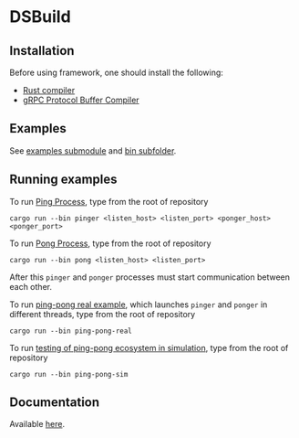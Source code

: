 # DSBuild

## Installation
Before using framework, one should install the following:
  - [Rust compiler](https://www.rust-lang.org/tools/install)
  - [gRPC Protocol Buffer Compiler](https://grpc.io/docs/protoc-installation/)

## Examples
See [examples submodule](https://egnees.github.io/dsbuild/docs/dsbuild/examples/index.html) and [bin subfolder](https://github.com/egnees/dsbuild/tree/master/bin).

## Running examples

To run [Ping Process](https://egnees.github.io/dsbuild/docs/dsbuild/process_lib/ping/struct.PingProcess.html), type from the root of repository
```
cargo run --bin pinger <listen_host> <listen_port> <ponger_host> <ponger_port>
```

To run [Pong Process](https://egnees.github.io/dsbuild/docs/dsbuild/process_lib/pong/struct.PongProcess.html), type from the root of repository
```
cargo run --bin pong <listen_host> <listen_port>
```

After this `pinger` and `ponger` processes must start communication between each other.

To run [ping-pong real example](https://egnees.github.io/dsbuild/docs/dsbuild/examples/ping_pong/real/index.html), which launches `pinger` and `ponger` in different threads,
type from the root of repository
```
cargo run --bin ping-pong-real
```

To run [testing of ping-pong ecosystem in simulation](https://egnees.github.io/dsbuild/docs/dsbuild/examples/ping_pong/sim/index.html), type from the root of repository
```
cargo run --bin ping-pong-sim
```

## Documentation
Available [here](https://egnees.github.io/dsbuild/docs/dsbuild/).

